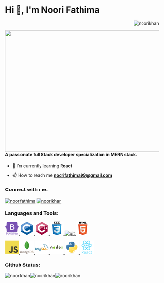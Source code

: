 <!-- <image width=1550px src="https://cutshort.io/blog/wp-content/uploads/2018/04/bd1e5c2457278a37313c55ce8c887aa3.jpg"> -->
<h1 align="left">Hi 👋, I'm Noori Fathima</h1>
<p align="right"> <img src="https://komarev.com/ghpvc/?username=noorikhan&label=Profile%20views&color=0e75b6&style=flat" alt="noorikhan" /> </p>

<image align="right" width=550px height=400px src ="https://nomadicsoftware.com/wp-content/uploads/web-dev-usa.gif">

<h4>A passionate full Stack developer specialization in MERN stack.</h4>



<!-- <p align="left"> <a href="https://github.com/ryo-ma/github-profile-trophy"><img src="https://github-profile-trophy.vercel.app/?username=noorikhan" alt="noorikhan" /></a> </p> -->

<!-- <p align="left"> 
<a href="https://twitter.com/" target="blank">
<img src="https://img.shields.io/twitter/follow/?logo=twitter&style=for-the-badge" alt="" /></a> 
</p> -->

- 🌱 I’m currently learning **React**

- 📫 How to reach me **noorifathima99@gmail.com**



<h3 align="left">Connect with me:</h3>

<p align="left">
<a href="https://linkedin.com/in/noorifathima" target="blank">
  <img align="center" src="https://raw.githubusercontent.com/rahuldkjain/github-profile-readme-generator/master/src/images/icons/Social/linked-in-alt.svg" alt="noorifathima" height="30" width="40" /></a>
<a href="https://codesandbox.com/noorikhan" target="blank">
  <img align="center" src="https://raw.githubusercontent.com/rahuldkjain/github-profile-readme-generator/master/src/images/icons/Social/codesandbox.svg" alt="noorikhan" height="30" width="40" /></a>
</p>

<h3 align="left">Languages and Tools:</h3>
<!-- 
![GitHub Light](https://github.com/github-light.png#gh-dark-mode-only)
![GitHub Dark](https://github.com/github-dark.png#gh-light-mode-only) -->
<p align="left"> 
<a href="https://getbootstrap.com" target="_blank" rel="noreferrer"> 
<img src="https://raw.githubusercontent.com/devicons/devicon/master/icons/bootstrap/bootstrap-plain-wordmark.svg" alt="bootstrap" width="45" height="45"/> </a> 
<a href="https://www.cprogramming.com/" target="_blank" rel="noreferrer">
<img src="https://raw.githubusercontent.com/devicons/devicon/master/icons/c/c-original.svg" alt="c" width="45" height="45"/> </a> 
<a href="https://www.w3schools.com/cpp/" target="_blank" rel="noreferrer"> 
<img src="https://raw.githubusercontent.com/devicons/devicon/master/icons/cplusplus/cplusplus-original.svg" alt="cplusplus" width="45" height="45"/> </a> 
<a href="https://www.w3schools.com/css/" target="_blank" rel="noreferrer"> 
<img src="https://raw.githubusercontent.com/devicons/devicon/master/icons/css3/css3-original-wordmark.svg" alt="css3" width="45" height="45"/> </a> 
<a href="https://git-scm.com/" target="_blank" rel="noreferrer">
<img src="https://www.vectorlogo.zone/logos/git-scm/git-scm-icon.svg" alt="git" width="45" height="45"/> </a> 
<a href="https://www.w3.org/html/" target="_blank" rel="noreferrer"> 
<img src="https://raw.githubusercontent.com/devicons/devicon/master/icons/html5/html5-original-wordmark.svg" alt="html5" width="45" height="45"/> </a> 
<p>

<p align="left"> 
<a href="https://developer.mozilla.org/en-US/docs/Web/JavaScript" target="_blank" rel="noreferrer"> 
<img src="https://raw.githubusercontent.com/devicons/devicon/master/icons/javascript/javascript-original.svg" alt="javascript" width="45" height="45"/> </a> 
<a href="https://www.mongodb.com/" target="_blank" rel="noreferrer"> 
<img src="https://raw.githubusercontent.com/devicons/devicon/master/icons/mongodb/mongodb-original-wordmark.svg" alt="mongodb" width="45" height="45"/> </a>
<a href="https://www.mysql.com/" target="_blank" rel="noreferrer"> 
<img src="https://raw.githubusercontent.com/devicons/devicon/master/icons/mysql/mysql-original-wordmark.svg" alt="mysql" width="45" height="45"/> </a>
<a href="https://nodejs.org" target="_blank" rel="noreferrer">
<img src="https://raw.githubusercontent.com/devicons/devicon/master/icons/nodejs/nodejs-original-wordmark.svg" alt="nodejs" width="45" height="45"/> </a> 
<a href="https://www.python.org" target="_blank" rel="noreferrer"> 
<img src="https://raw.githubusercontent.com/devicons/devicon/master/icons/python/python-original.svg" alt="python" width="45" height="45"/> </a> 
<a href="https://reactjs.org/" target="_blank" rel="noreferrer"> 
<img src="https://raw.githubusercontent.com/devicons/devicon/master/icons/react/react-original-wordmark.svg" alt="react" width="45" height="45"/> </a> 
</p>
  
<h3 align="left">Github Status:</h3>


<img align="left" src="https://github-readme-stats.vercel.app/api?username=noorikhan&show_icons=true&locale=en" alt="noorikhan" />

<img src="https://github-readme-streak-stats.herokuapp.com/?user=noorikhan&" alt="noorikhan" />

  <img align="left" src="https://github-readme-stats.vercel.app/api/top-langs?username=noorikhan&show_icons=true&locale=en&layout=compact" alt="noorikhan" />

